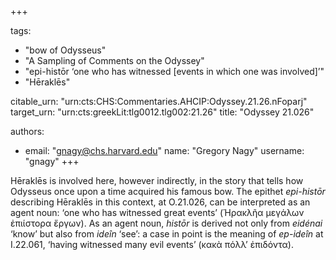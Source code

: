 +++

tags:
- "bow of Odysseus"
- "A Sampling of Comments on the Odyssey"
- "epi-histōr ‘one who has witnessed [events in which one was involved]’"
- "Hēraklēs"

citable_urn: "urn:cts:CHS:Commentaries.AHCIP:Odyssey.21.26.nFoparj"
target_urn: "urn:cts:greekLit:tlg0012.tlg002:21.26"
title: "Odyssey 21.026"

authors:
- email: "gnagy@chs.harvard.edu"
  name: "Gregory Nagy"
  username: "gnagy"
+++

<p>Hēraklēs is involved here, however indirectly, in the story that tells how Odysseus once upon a time acquired his famous bow. The epithet <em>epi-histōr</em> describing Hēraklēs in this context, at O.21.026, can be interpreted as an agent noun: ‘one who has witnessed great events’ (Ἡρακλῆα μεγάλων ἐπιίστορα ἔργων). As an agent noun, <em>histōr</em> is derived not only from <em>eidénai</em> ‘know’ but also from <em>ideîn</em> ‘see’: a case in point is the meaning of <em>ep-ideîn</em> at I.22.061, ‘having witnessed many evil events’ (κακὰ πόλλ’ ἐπιδόντα).  </p>